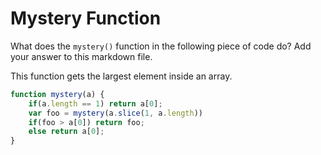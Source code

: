 # Mystery Function

What does the `mystery()` function in the following piece of code do? Add your
answer to this markdown file.

This function gets the largest element inside an array.

```javascript
function mystery(a) {
    if(a.length == 1) return a[0];
    var foo = mystery(a.slice(1, a.length))
    if(foo > a[0]) return foo;
    else return a[0];
}
```
